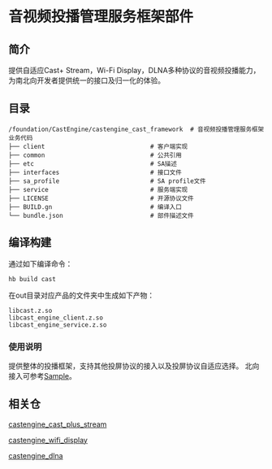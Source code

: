 # 音视频投播管理服务框架部件

## 简介

提供自适应Cast+ Stream，Wi-Fi Display，DLNA多种协议的音视频投播能力，为南北向开发者提供统一的接口及归一化的体验。


## 目录

```
/foundation/CastEngine/castengine_cast_framework  # 音视频投播管理服务框架业务代码
├── client                             # 客户端实现
├── common                             # 公共引用
├── etc                                # SA描述
├── interfaces                         # 接口文件
├── sa_profile                         # SA profile文件
├── service                            # 服务端实现
├── LICENSE                            # 开源协议文件
├── BUILD.gn                           # 编译入口
└── bundle.json                        # 部件描述文件
```

## 编译构建

通过如下编译命令：

```
hb build cast
```
在out目录对应产品的文件夹中生成如下产物：
```
libcast.z.so
libcast_engine_client.z.so
libcast_engine_service.z.so
```


### 使用说明

提供整体的投播框架，支持其他投屏协议的接入以及投屏协议自适应选择。
北向接入可参考[Sample](https://gitee.com/openharmony/applications_app_samples/tree/master/code/BasicFeature/Media/AVSession)。

## 相关仓

[castengine_cast_plus_stream](https://gitee.com/openharmony-sig/castengine_cast_plus_stream)

[castengine_wifi_display](https://gitee.com/openharmony-sig/castengine_wifi_display)

[castengine_dlna](https://gitee.com/openharmony-sig/castengine_dlna)